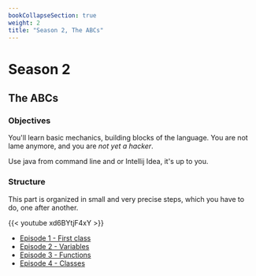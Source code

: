 ```yaml
---
bookCollapseSection: true
weight: 2
title: "Season 2, The ABCs"
---
```


# Season 2
## The ABCs

### Objectives

You'll learn basic mechanics, building blocks of the language. You are not lame anymore, and you are *not yet a hacker*.

Use java from command line and or Intellij Idea, it's up to you.

### Structure

This part is organized in small and very precise steps, which you have to do, one after another. 

{{< youtube xd6BYtjF4xY >}}

- [Episode 1 - First class](./episode_1/)
- [Episode 2 - Variables](./episode_2/)
- [Episode 3 - Functions](./episode_3/)
- [Episode 4 - Classes](./episode_4/)
